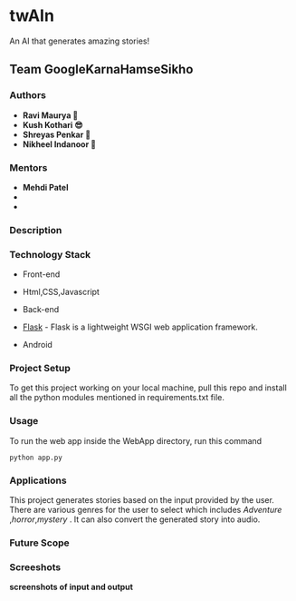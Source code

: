 # twAIn

An AI that generates amazing stories!

## Team GoogleKarnaHamseSikho

### Authors

- **Ravi Maurya 🦉**
- **Kush Kothari 😎**
- **Shreyas Penkar 🦊**
- **Nikheel Indanoor 🦅**

### Mentors
- **Mehdi Patel**
-
-

### Description







### Technology Stack
* Front-end
 - Html,CSS,Javascript
* Back-end
 - [Flask](https://flask.palletsprojects.com/en/1.1.x/) - Flask is a lightweight WSGI web application framework.
* Android 

### Project Setup
To get this project working on your local machine, pull this repo and install all the python modules mentioned in requirements.txt file. 

### Usage
To run the web app inside the WebApp directory, run this command

```
python app.py
```

### Applications
This project generates stories based on the input provided by the user. There are various genres for the user to select which includes *Adventure* ,*horror*,*mystery* .
It can also convert the generated story into audio.

### Future Scope



### Screeshots
 __screenshots of input and output__

